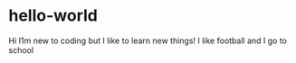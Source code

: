 # hello-world
Hi I1m new to coding but I like to learn new things!
I like football and I go to school
